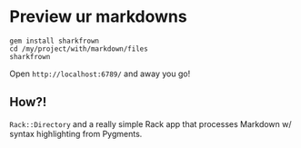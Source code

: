 # Preview ur markdowns

```
gem install sharkfrown
cd /my/project/with/markdown/files
sharkfrown
```

Open `http://localhost:6789/` and away you go!

## How?!

`Rack::Directory` and a really simple Rack app that processes Markdown w/ syntax highlighting from Pygments.

